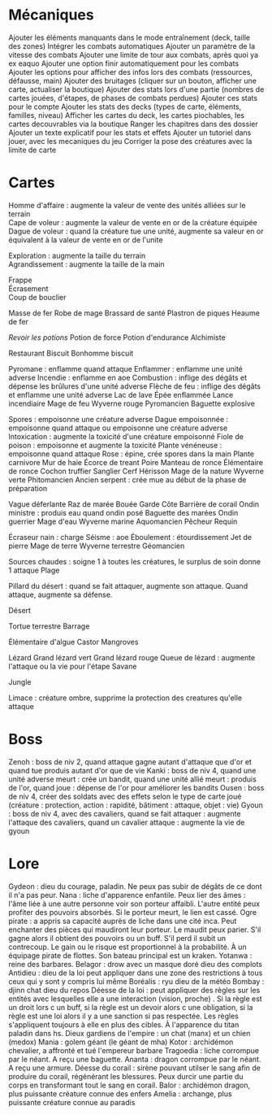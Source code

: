 # Mécaniques

Ajouter les éléments manquants dans le mode entraînement (deck, taille des zones)
Intégrer les combats automatiques
Ajouter un paramètre de la vitesse des combats
Ajouter une limite de tour aux combats, après quoi ya ex eaquo
Ajouter une option finir automatiquement pour les combats
Ajouter les options pour afficher des infos lors des combats (ressources, défausse, main)
Ajouter des bruitages (cliquer sur un bouton, afficher une carte, actualiser la boutique)
Ajouter des stats lors d'une partie (nombres de cartes jouées, d'étapes, de phases de combats perdues)
Ajouter ces stats pour le compte
Ajouter les stats des decks (types de carte, éléments, familles, niveau)
Afficher les cartes du deck, les cartes piochables, les cartes decouvrables via la boutique
Ranger les chapitres dans des dossier
Ajouter un texte explicatif pour les stats et effets
Ajouter un tutoriel dans jouer, avec les mecaniques du jeu
Corriger la pose des créatures avec la limite de carte

# Cartes

Homme d'affaire : augmente la valeur de vente des unités alliées sur le terrain \
Cape de voleur : augmente la valeur de vente en or de la créature équipée \
Dague de voleur : quand la créature tue une unité, augmente sa valeur en or équivalent à la valeur de vente en or de l'unite

Exploration : augmente la taille du terrain \
Agrandissement : augmente la taille de la main

Frappe \
Écrasement \
Coup de bouclier

Masse de fer
Robe de mage
Brassard de santé
Plastron de piques
Heaume de fer

*Revoir les potions*
Potion de force
Potion d'endurance
Alchimiste

Restaurant
Biscuit
Bonhomme biscuit

Pyromane : enflamme quand attaque
Enflammer : enflamme une unité adverse
Incendie : enflamme en aoe
Combustion : inflige des dégâts et dépense les brûlures d'une unité adverse
Flèche de feu : inflige des dégâts et enflamme une unité adverse
Lac de lave
Épée enflammée
Lance incendiaire
Mage de feu
Wyverne rouge
Pyromancien
Baguette explosive

Spores : empoisonne une créature adverse 
Dague empoisonnée : empoisonne quand attaque ou empoisonne une créature adverse
Intoxication : augmente la toxicité d'une créature empoisonné 
Fiole de poison : empoisonne et augmente la toxicité
Plante vénéneuse : empoisonne quand attaque
Rose : épine, crée spores dans la main
Plante carnivore
Mur de haie
Écorce de treant
Poire
Manteau de ronce
Élémentaire de ronce
Cochon truffier
Sanglier
Cerf
Hérisson 
Mage de la nature
Wyverne verte
Phitomancien
Ancien serpent : crée mue au début de la phase de préparation

Vague déferlante
Raz de marée
Bouée
Garde Côte
Barrière de corail
Ondin ministre : produis eau quand ondin posé
Baguette des marées
Ondin guerrier
Mage d'eau
Wyverne marine
Aquomancien
Pêcheur 
Requin

Écraseur nain : charge
Séisme : aoe
Éboulement : étourdissement 
Jet de pierre
Mage de terre
Wyverne terrestre
Géomancien

Sources chaudes : soigne 1 à toutes les créatures, le surplus de soin donne 1 attaque
Plage

Pillard du désert : quand se fait attaquer, augmente son attaque. Quand attaque, augmente sa défense.

Désert

Tortue terrestre
Barrage

Élémentaire d'algue
Castor
Mangroves

Lézard
Grand lézard vert
Grand lézard rouge
Queue de lézard : augmente l'attaque ou la vie pour l'étape
Savane

Jungle

Limace : créature ombre, supprime la protection des creatures qu'elle attaque

# Boss

Zenoh : boss de niv 2, quand attaque gagne autant d'attaque que d'or et quand tue produis autant d'or que de vie
Kanki : boss de niv 4, quand une unité adverse meurt : crée un bandit, quand une unité allié meurt : produis de l'or, quand joue : dépense de l'or pour améliorer les bandits
Ousen : boss de niv 4, créer des soldats avec des effets selon le type de carte joué (créature : protection, action : rapidité, bâtiment : attaque, objet : vie)
Gyoun : boss de niv 4, avec des cavaliers, quand se fait attaquer : augmente l'attaque des cavaliers, quand un cavalier attaque : augmente la vie de gyoun

# Lore

Gydeon : dieu du courage, paladin. Ne peux pas subir de dégâts de ce dont il n'a pas peur.
Nana : liche d'apparence enfantile. Peux lier des âmes : l'âme liée à une autre personne voir son porteur affaibli. L'autre entité peux profiter des pouvoirs absorbés. Si le porteur meurt, le lien est cassé.
Ogre pirate : a appris sa capacité auprès de liche dans une cité inca. Peut enchanter des pièces qui maudiront leur porteur. Le maudit peux parier. S'il gagne alors il obtient des pouvoirs ou un buff. S'il perd il subit un contrecoup. Le gain ou le risque est proportionnel à la probabilité. À un équipage pirate de flottes. Son bateau principal est un kraken.
Yotanwa : reine des barbares.
Belagor : drow avec un masque doré dieu des complots
Antidieu : dieu de la loi peut appliquer dans une zone des restrictions à tous ceux qui y sont y compris lui même
Boréalis : ryu dieu de la météo
Bombay : djinn chat dieu du repos
Déesse de la loi : peut appliquer des règles sur les entités avec lesquelles elle a une interaction (vision, proche) . Si la règle est un droit lors c un buff, si la règle est un devoir alors c une obligation, si la règle est une loi alors il y a une sanction si pas respectée. Les règles s'appliquent toujours à elle en plus des cibles. À l'apparence du titan paladin dans hs.
Dieux gardiens de l'empire : un chat (manx) et un chien (medox)
Mania : golem géant (le géant de mha)
Kotor : archidémon chevalier, a affronté et tué l'empereur barbare
Tragoedia : liche corrompue par le néant. A reçu une baguette.
Ananta : dragon corrompue par le néant. A reçu une armure.
Déesse du corail : sirène pouvant utilser le sang afin de produire du corail, régénérant les blessures. Peux durcir une partie du corps en transformant tout le sang en corail.
Balor : archidémon dragon, plus puissante créature connue des enfers
Amelia : archange, plus puissante créature connue au paradis
